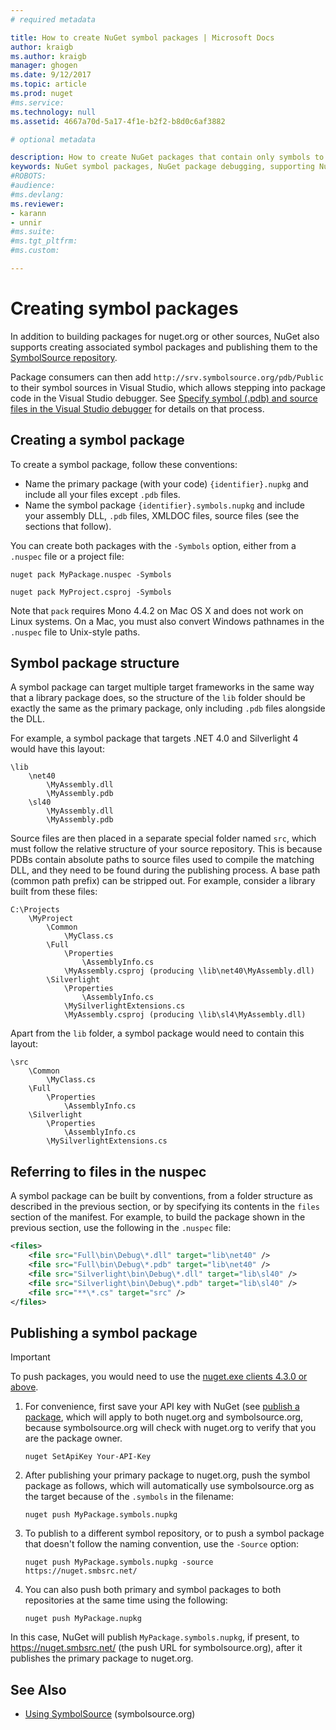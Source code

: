 ```yaml
---
# required metadata

title: How to create NuGet symbol packages | Microsoft Docs
author: kraigb
ms.author: kraigb
manager: ghogen
ms.date: 9/12/2017
ms.topic: article
ms.prod: nuget
#ms.service:
ms.technology: null
ms.assetid: 4667a70d-5a17-4f1e-b2f2-b8d0c6af3882

# optional metadata

description: How to create NuGet packages that contain only symbols to support debugging of other NuGet packages in Visual Studio.
keywords: NuGet symbol packages, NuGet package debugging, supporting NuGet debugging, package symbols, symbol package conventions
#ROBOTS:
#audience:
#ms.devlang:
ms.reviewer:
- karann
- unnir
#ms.suite:
#ms.tgt_pltfrm:
#ms.custom:

---
```


# Creating symbol packages

In addition to building packages for nuget.org or other sources, NuGet also supports creating associated symbol packages and publishing them to the [SymbolSource repository](http://www.symbolsource.org/Public).

Package consumers can then add `http://srv.symbolsource.org/pdb/Public` to their symbol sources in Visual Studio, which allows stepping into package code in the Visual Studio debugger. See [Specify symbol (.pdb) and source files in the Visual Studio debugger](https://docs.microsoft.com/visualstudio/debugger/specify-symbol-dot-pdb-and-source-files-in-the-visual-studio-debugger) for details on that process.


## Creating a symbol package

To create a symbol package, follow these conventions:

- Name the primary package (with your code) `{identifier}.nupkg` and include all your files except `.pdb` files.
- Name the symbol package `{identifier}.symbols.nupkg` and include your assembly DLL, `.pdb` files, XMLDOC files, source files (see the sections that follow).

You can create both packages with the `-Symbols` option, either from a `.nuspec` file or a project file:

```
nuget pack MyPackage.nuspec -Symbols

nuget pack MyProject.csproj -Symbols
```

Note that `pack` requires Mono 4.4.2 on Mac OS X and does not work on Linux systems. On a Mac, you must also convert Windows pathnames in the `.nuspec` file to Unix-style paths.

## Symbol package structure

A symbol package can target multiple target frameworks in the same way that a library package does, so the structure of the `lib` folder should be exactly the same as the primary package, only including `.pdb` files alongside the DLL.

For example, a symbol package that targets .NET 4.0 and Silverlight 4 would have this layout:

    \lib
        \net40
            \MyAssembly.dll
            \MyAssembly.pdb
        \sl40
            \MyAssembly.dll
            \MyAssembly.pdb

Source files are then placed in a separate special folder named `src`, which must follow the relative structure of your source repository. This is because PDBs contain absolute paths to source files used to compile the matching DLL, and they need to be found during the publishing process. A base path (common path prefix) can be stripped out. For example, consider a library built from these files:

    C:\Projects
        \MyProject
            \Common
                \MyClass.cs
            \Full
                \Properties
                    \AssemblyInfo.cs
                \MyAssembly.csproj (producing \lib\net40\MyAssembly.dll)
            \Silverlight
                \Properties
                    \AssemblyInfo.cs
                \MySilverlightExtensions.cs
                \MyAssembly.csproj (producing \lib\sl4\MyAssembly.dll)

Apart from the `lib` folder, a symbol package would need to contain this layout:

    \src
        \Common
            \MyClass.cs
        \Full
            \Properties
                \AssemblyInfo.cs
        \Silverlight
            \Properties
                \AssemblyInfo.cs
            \MySilverlightExtensions.cs

## Referring to files in the nuspec

A symbol package can be built by conventions, from a folder structure as described in the previous section, or by specifying its contents in the `files` section of the manifest. For example, to build the package shown in the previous section, use the following in the `.nuspec` file:

```xml
<files>
    <file src="Full\bin\Debug\*.dll" target="lib\net40" />
    <file src="Full\bin\Debug\*.pdb" target="lib\net40" />
    <file src="Silverlight\bin\Debug\*.dll" target="lib\sl40" />
    <file src="Silverlight\bin\Debug\*.pdb" target="lib\sl40" />
    <file src="**\*.cs" target="src" />
</files>
```

## Publishing a symbol package

> [!Important]
> To push packages, you would need to use the [nuget.exe clients 4.3.0 or above](https://www.nuget.org/downloads).

1. For convenience, first save your API key with NuGet (see [publish a package](../create-packages/publish-a-package.md), which will apply to both nuget.org and symbolsource.org, because symbolsource.org will check with nuget.org to verify that you are the package owner.

    ```
    nuget SetApiKey Your-API-Key
    ```

1. After publishing your primary package to nuget.org, push the symbol package as follows, which will automatically use symbolsource.org as the target because of the `.symbols` in the filename:

    ```
    nuget push MyPackage.symbols.nupkg
    ```

1. To publish to a different symbol repository, or to push a symbol package that doesn't follow the naming convention, use the `-Source` option:

    ```
    nuget push MyPackage.symbols.nupkg -source https://nuget.smbsrc.net/
    ```

1. You can also push both primary and symbol packages to both repositories at the same time using the following:

    ```
    nuget push MyPackage.nupkg
    ```

In this case, NuGet will publish `MyPackage.symbols.nupkg`, if present, to https://nuget.smbsrc.net/ (the push URL for symbolsource.org), after it publishes the primary package to nuget.org.

## See Also

 - <a href="https://www.symbolsource.org/Public/Wiki/Using" target="_blank">Using SymbolSource</a> (symbolsource.org) 
